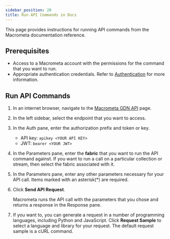 ```yaml
---
sidebar_position: 20
title: Run API Commands in Docs
---
```


This page provides instructions for running API commands from the Macrometa documentation reference.

## Prerequisites

- Access to a Macrometa account with the permissions for the command that you want to run.
- Appropriate authentication credentials. Refer to [Authentication](../account-management/auth/index.md) for more information.

## Run API Commands

1. In an internet browser, navigate to the [Macrometa GDN API](https://macrometa.com/docs/api#/) page.
1. In the left sidebar, select the endpoint that you want to access.
1. In the Auth pane, enter the authorization prefix and token or key.
   - API key: `apikey <YOUR API KEY>`
   - JWT: `bearer <YOUR JWT>`
1. In the Parameters pane, enter the **fabric** that you want to run the API command against. If you want to run a call on a particular collection or stream, then select the fabric associated with it.
1. In the Parameters pane, enter any other parameters necessary for your API call. Items marked with an asterisk(*) are required.
1. Click **Send API Request**.

   Macrometa runs the API call with the parameters that you chose and returns a response in the Response pane.

1. If you want to, you can generate a request in a number of programming languages, including Python and JavaScript. Click **Request Sample** to select a language and library for your request. The default request sample is a cURL command.
